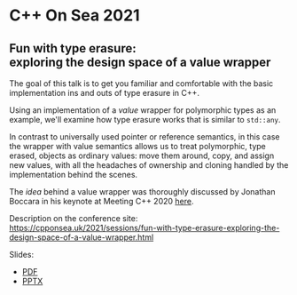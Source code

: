 # C++ On Sea 2021

## Fun with type erasure:<br>exploring the design space of a value wrapper

The goal of this talk is to get you familiar and comfortable with the basic implementation ins and outs of type erasure in C++.

Using an implementation of a _value_ wrapper for polymorphic types as an example, we'll examine how type erasure works that is similar to `std::any`.

In contrast to universally used pointer or reference semantics, in this case the wrapper with value semantics allows us to treat polymorphic, type erased, objects as ordinary values: move them around, copy, and assign new values, with all the headaches of ownership and cloning handled by the implementation behind the scenes.

The _idea_ behind a value wrapper was thoroughly discussed by Jonathan Boccara in his keynote at Meeting C++ 2020 [here](https://www.youtube.com/watch?v=mU_n_ohIHQk).

Description on the conference site:<br/>
[https://cpponsea.uk/<wbr>2021/<wbr>sessions/<wbr>fun-with-type-erasure-exploring-the-design-space-of-a-value-wrapper.html](https://cpponsea.uk/2021/sessions/fun-with-type-erasure-exploring-the-design-space-of-a-value-wrapper.html)

Slides:
* [PDF](Fun%20with%20type%20erasure-exploring%20the%20design%20space%20of%20a%20value%20wrapper.pdf)
* [PPTX](Fun%20with%20type%20erasure-exploring%20the%20design%20space%20of%20a%20value%20wrapper.pptx)
